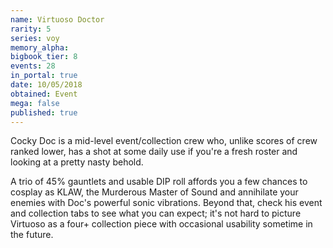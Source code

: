 ```yaml
---
name: Virtuoso Doctor
rarity: 5
series: voy
memory_alpha:
bigbook_tier: 8
events: 28
in_portal: true
date: 10/05/2018
obtained: Event
mega: false
published: true
---
```


Cocky Doc is a mid-level event/collection crew who, unlike scores of crew ranked lower, has a shot at some daily use if you're a fresh roster and looking at a pretty nasty behold.

A trio of 45% gauntlets and usable DIP roll affords you a few chances to cosplay as KLAW, the Murderous Master of Sound and annihilate your enemies with Doc's powerful sonic vibrations. Beyond that, check his event and collection tabs to see what you can expect; it's not hard to picture Virtuoso as a four+ collection piece with occasional usability sometime in the future.
